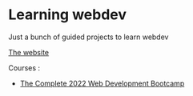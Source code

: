 # Learning webdev

Just a bunch of guided projects to learn webdev

 [The website](https://brice-vergnou.github.io/learning_webdev/main.html)

Courses :
* [The Complete 2022 Web Development Bootcamp](https://www.udemy.com/course/the-complete-web-development-bootcamp/)
